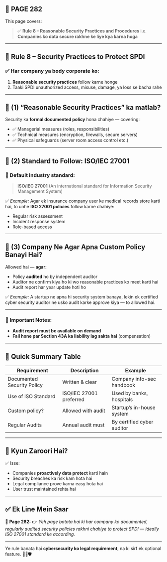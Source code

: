 ## 📄 **PAGE 282**

This page covers:

> ✅ **Rule 8 – Reasonable Security Practices and Procedures**
> i.e. **Companies ko data secure rakhne ke liye kya karna hoga**

---

## 🔹 **Rule 8 – Security Practices to Protect SPDI**

### ✅ Har company ya body corporate ko:

1. **Reasonable security practices** follow karne honge
2. Taaki SPDI unauthorized access, misuse, damage, ya loss se bacha rahe

---

## 🔸 (1) **“Reasonable Security Practices” ka matlab?**

Security ka **formal documented policy** hona chahiye — covering:

* ✅ Managerial measures (roles, responsibilities)
* ✅ Technical measures (encryption, firewalls, secure servers)
* ✅ Physical safeguards (server room access control etc.)

---

## 🔸 (2) **Standard to Follow: ISO/IEC 27001**

### 🔐 Default industry standard:

> **ISO/IEC 27001**
> (An international standard for Information Security Management System)

✅ *Example:*
Agar ek insurance company user ke medical records store karti hai, to unhe **ISO 27001 policies** follow karne chahiye:

* Regular risk assessment
* Incident response system
* Role-based access

---

## 🔸 (3) **Company Ne Agar Apna Custom Policy Banayi Hai?**

Allowed hai — **agar:**

* Policy **audited** ho by independent auditor
* Auditor ne confirm kiya ho ki wo reasonable practices ko meet karti hai
* Audit report har year update hoti ho

✅ *Example:*
A startup ne apna hi security system banaya, lekin ek certified cyber security auditor ne usko audit karke approve kiya — to allowed hai.

---

### 🧾 Important Notes:

* **Audit report must be available on demand**
* **Fail hone par Section 43A ka liability lag sakta hai** (compensation)

---

## 🧩 **Quick Summary Table**

| Requirement                | Description             | Example                    |
| -------------------------- | ----------------------- | -------------------------- |
| Documented Security Policy | Written & clear         | Company info-sec handbook  |
| Use of ISO Standard        | ISO/IEC 27001 preferred | Used by banks, hospitals   |
| Custom policy?             | Allowed with audit      | Startup’s in-house system  |
| Regular Audits             | Annual audit must       | By certified cyber auditor |

---

## 🔹 **Kyun Zaroori Hai?**

✅ Isse:

* Companies **proactively data protect** karti hain
* Security breaches ka risk kam hota hai
* Legal compliance prove karna easy hota hai
* User trust maintained rehta hai

---

## ✅ **Ek Line Mein Saar**

📌 **Page 282:**
👉 *Yeh page batata hai ki har company ko documented, regularly audited security policies rakhni chahiye to protect SPDI — ideally ISO 27001 standard ke according.*

---

Ye rule banata hai **cybersecurity ko legal requirement**, na ki sirf ek optional feature. 🔐✅🛡️

